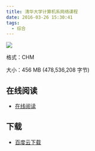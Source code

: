 ```yaml
---
title: 清华大学计算机系网络课程
date: 2016-03-26 15:30:41
tags:
  - 综合
---
```


![](http://ww1.sinaimg.cn/large/841aea59jw1f2aatave6xj20o50imgtq.jpg)

格式：CHM

大小：456 MB (478,536,208 字节)

<!--more-->

## 在线阅读 ##

+ [在线阅读](http://class.anycodes.cn/)

## 下载 ##

+ [百度云下载](http://pan.baidu.com/share/link?uk=1292237220&shareid=2034612235)
